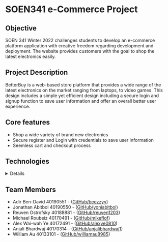 # SOEN341 e-Commerce Project

## Objective

SOEN 341 Winter 2022 challenges students to develop an e-commerce platform application with creative freedom regarding development and deployment. The website provides customers with the goal to shop the latest electronics easily.

## Project Description

BetterBuy is a web-based store platform that provides a wide range of the latest electronics on the market ranging from laptops, to video games. This design includes a simple yet efficient design including a secure login and signup function to save user information and offer an overall better user experience. 


## Core features

<ul>
<li> Shop a wide variety of brand new electronics </li>
<li> Secure register and Login with credentials to save user information </li>
<li> Seemless cart and checkout process </li>
</ul>

## Technologies
<details>
<details>
<summary>Front-End</summary>
<br>
    * HTML5
    * CSS Styling
    * JavaScript
    * Laravel Framework
    * TBD
</details>

<details>
<summary>Back-end</summary>
<br>
    * Laravel Framework
    * PHP 
    * JavaScript
    * TBD
</details>
</details>

## Team Members
* Adir Ben-David 40190551 - ([GitHub/beezzyy](https://github.com/beezzyy))                
* Jonathan Abitbol 40190550 - ([GitHub/yoniabitbol](https://github.com/yoniabitbol))
* Reuven Ostrofsky 40188881 - ([GitHub/reuven1203](https://github.com/reuven1203)) 
* Michael Roubeiz 40170491 - ([GitHub/mikeflof](https://github.com/mikeflof)) 
* Alex Wai-wah Ye 40172491 - ([GitHub/alexye0810](https://github.com/alexye0810))
* Anjali Bhardwaj 40170314 - ([GitHub/anjalibhardwaj1](https://github.com/anjalibhardwaj1))
* William Au 40133101 - ([GitHub/williamau8985](https://github.com/williamau8985))     
